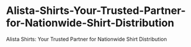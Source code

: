 # Alista-Shirts-Your-Trusted-Partner-for-Nationwide-Shirt-Distribution
Alista Shirts: Your Trusted Partner for Nationwide Shirt Distribution

